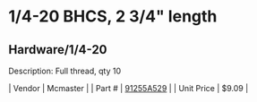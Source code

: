 # 1/4-20 BHCS, 2 3/4" length
## Hardware/1/4-20
Description: 	Full thread, qty 10 

| Vendor | Mcmaster | 
| Part # | [91255A529](http://www.mcmaster.com/) | 
| Unit Price | $9.09 | 
